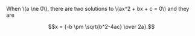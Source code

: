 <script type="text/javascript" async
src="https://cdn.mathjax.org/mathjax/latest/MathJax.js?config=TeX-AMS_CHTML">
</script>

When \\(a \ne 0\\), there are two solutions to \\(ax^2 + bx + c = 0\\) and they are

$$x = {-b \pm \sqrt{b^2-4ac} \over 2a}.$$